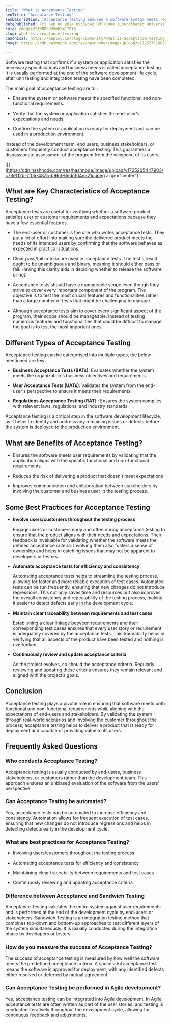 ```yaml
---
title: "What is Acceptance Testing"
seoTitle: "Acceptance Testing"
seoDescription: "Acceptance testing ensures a software system meets requirements and is ready for deployment, involving end-users and stakeholders"
datePublished: Fri Sep 06 2024 05:39:43 GMT+0000 (Coordinated Universal Time)
cuid: cm0qae2ff000509mmb5m179to
slug: what-is-acceptance-testing
canonical: https://keploy.io/blog/community/what-is-acceptance-testing
cover: https://cdn.hashnode.com/res/hashnode/image/upload/v1725275168096/056c55e5-6405-43a0-add5-cda4d221b0a4.jpeg

---
```


Software testing that confirms if a system or application satisfies the necessary specifications and business needs is called acceptance testing. It is usually performed at the end of the software development life cycle, after unit testing and integration testing have been completed.

The main goal of acceptance testing are to :

* Ensure the system or software meets the specified functional and non-functional requirements.
    
* Verify that the system or application satisfies the end-user's expectations and needs.
    
* Confirm the system or application is ready for deployment and can be used in a production environment.
    

Instead of the development team, end users, business stakeholders, or customers frequently conduct acceptance testing. This guarantees a dispassionate assessment of the program from the viewpoint of its users.

![](https://cdn.hashnode.com/res/hashnode/image/upload/v1725265447903/c73e112b-7f05-4875-b963-6edc104e521d.jpeg align="center")

## What are Key Characteristics of Acceptance Testing?

Acceptance tests are useful for verifying whether a software product satisfies user or customer requirements and expectations because they have a few essential features.

* The end-user or customer is the one who writes acceptance tests. They put a lot of effort into making sure the delivered product meets the needs of its intended users by confirming that the software behaves as expected in practical situations.
    
* Clear pass/fail criteria are used in acceptance tests. The test's result ought to be unambiguous and binary, meaning it should either pass or fail. Having this clarity aids in deciding whether to release the software or not.
    
* Acceptance tests should have a manageable scope even though they strive to cover every important component of the program. The objective is to test the most crucial features and functionalities rather than a large number of tests that might be challenging to manage.
    
* Although acceptance tests aim to cover every significant aspect of the program, their scope should be manageable. Instead of testing numerous features and functionalities that could be difficult to manage, the goal is to test the most important ones.
    

## Different Types of Acceptance Testing

Acceptance testing can be categorised into multiple types, the below mentioned are few

* **Business Acceptance Tests (BATs)**: Evaluates whether the system meets the organization's business objectives and requirements.
    
* **User Acceptance Tests (UATs)**: Validates the system from the end-user's perspective to ensure it meets their requirements.
    
* **Regulations Acceptance Testing (RAT**) : Ensures the system complies with relevant laws, regulations, and industry standards.
    

Acceptance testing is a critical step in the software development lifecycle, as it helps to identify and address any remaining issues or defects before the system is deployed to the production environment.

## What are Benefits of Acceptance Testing?

* Ensures the software meets user requirements by validating that the application aligns with the specific functional and non-functional requirements.
    
* Reduces the risk of delivering a product that doesn't meet expectations
    
* Improves communication and collaboration between stakeholders by involving the customer and business user in the testing process.
    

## Some Best Practices for Acceptance Testing

* **Involve users/customers throughout the testing process**
    
    Engage users or customers early and often during acceptance testing to ensure that the product aligns with their needs and expectations. Their feedback is invaluable for validating whether the software meets the defined acceptance criteria. Involving them also fosters a sense of ownership and helps in catching issues that may not be apparent to developers or testers.
    
* **Automate acceptance tests for efficiency and consistency**
    
    Automating acceptance tests helps to streamline the testing process, allowing for faster and more reliable execution of test cases. Automated tests can be run frequently, ensuring that new changes do not introduce regressions. This not only saves time and resources but also improves the overall consistency and repeatability of the testing process, making it easier to detect defects early in the development cycle.
    
* **Maintain clear traceability between requirements and test cases**
    
    Establishing a clear linkage between requirements and their corresponding test cases ensures that every user story or requirement is adequately covered by the acceptance tests. This traceability helps in verifying that all aspects of the product have been tested and nothing is overlooked.
    
* **Continuously review and update acceptance criteria**
    
    As the project evolves, so should the acceptance criteria. Regularly reviewing and updating these criteria ensures they remain relevant and aligned with the project’s goals.
    

## Conclusion

Acceptance testing plays a pivotal role in ensuring that software meets both functional and non-functional requirements while aligning with the expectations of end-users and stakeholders. By validating the system through real-world scenarios and involving the customer throughout the process, acceptance testing helps to deliver a product that is ready for deployment and capable of providing value to its users.

## **Frequently Asked Questions**

### Who conducts Acceptance Testing?

Acceptance testing is usually conducted by end-users, business stakeholders, or customers rather than the development team. This approach ensures an unbiased evaluation of the software from the users' perspective.

### Can Acceptance Testing be automated?

Yes, acceptance tests can be automated to increase efficiency and consistency. Automation allows for frequent execution of test cases, ensuring that new changes do not introduce regressions and helps in detecting defects early in the development cycle.

### What are best practices for Acceptance Testing?

* Involving users/customers throughout the testing process
    
* Automating acceptance tests for efficiency and consistency
    
* Maintaining clear traceability between requirements and test cases
    
* Continuously reviewing and updating acceptance criteria
    

### Difference between Acceptance and Sandwich Testing

Acceptance Testing validates the entire system against user requirements and is performed at the end of the development cycle by end-users or stakeholders. Sandwich Testing is an integration testing method that combines top-down and bottom-up approaches to test different layers of the system simultaneously. It is usually conducted during the integration phase by developers or testers.

### How do you measure the success of Acceptance Testing?

The success of acceptance testing is measured by how well the software meets the predefined acceptance criteria. A successful acceptance test means the software is approved for deployment, with any identified defects either resolved or deferred by mutual agreement.

### Can Acceptance Testing be performed in Agile development?

Yes, acceptance testing can be integrated into Agile development. In Agile, acceptance tests are often written as part of the user stories, and testing is conducted iteratively throughout the development cycle, allowing for continuous feedback and adjustments.